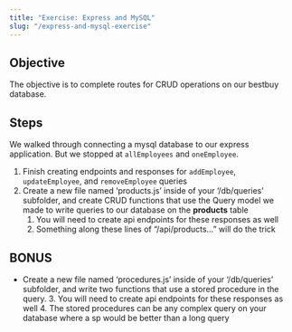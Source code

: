 ```yaml
---
title: "Exercise: Express and MySQL"
slug: "/express-and-mysql-exercise"
---
```


## Objective

The objective is to complete routes for CRUD operations on our bestbuy database.

## Steps

We walked through connecting a mysql database to our express application. But we stopped at `allEmployees` and `oneEmployee`.

1. Finish creating endpoints and responses for `addEmployee`, `updateEmployee`, and `removeEmployee` queries
2. Create a new file named ‘products.js’ inside of your ‘/db/queries’ subfolder, and create CRUD functions that use the Query model we made to write queries to our database on the **products** table
   1. You will need to create api endpoints for these responses as well
   2. Something along these lines of “/api/products…” will do the trick

## BONUS

- Create a new file named ‘procedures.js’ inside of your ‘/db/queries’ subfolder, and write two functions that use a stored procedure in the query. 3. You will need to create api endpoints for these responses as well 4. The stored procedures can be any complex query on your database where a sp would be better than a long query
